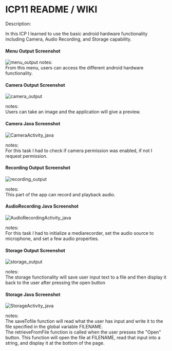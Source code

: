 # ICP11 README / WIKI

Description:

In this ICP I learned to use the basic android hardware functionality including Camera, Audio Recording, and Storage capability. <br>

#### Menu Output Screenshot

![menu_output](wiki_screenshots/menu_output.PNG)
notes: <br>
From this menu, users can access the different android hardware functionality. <br>

#### Camera Output Screenshot

![camera_output](wiki_screenshots/camera_output.PNG)

notes: <br>
Users can take an image and the application will give a preview.

#### Camera Java Screenshot

![CameraActivity_java](wiki_screenshots/CameraActivity_java.PNG)

notes: <br>
For this task I had to check if camera permission was enabled, if not I request permission. <br>

#### Recording Output Screenshot

![recording_output](wiki_screenshots/recording_output.PNG)

notes: <br>
This part of the app can record and playback audio. <br>

#### AudioRecording Java Screenshot

![AudioRecordingActivity_java](wiki_screenshots/AudioRecordingActivity_java.PNG)

notes: <br>
For this task I had to initialize a mediarecorder, set the audio source to microphone, and set a few audio properties. <br>

#### Storage Output Screenshot

![storage_output](wiki_screenshots/storage_output.PNG)

notes: <br>
The storage functionality will save user input text to a file and then display it back to the user after pressing the open button


#### Storage Java Screenshot

![StorageActivity_java](wiki_screenshots/StorageActivity_java.PNG)

notes: <br>
The saveTofile function will read what the user has input and write it to the file specified in the global variable FILENAME. <br>
The retrieveFromFile function is called when the user presses the "Open" button. This function will open the file at FILENAME, read that input into a string, and display it at the bottom of the page. <br>
